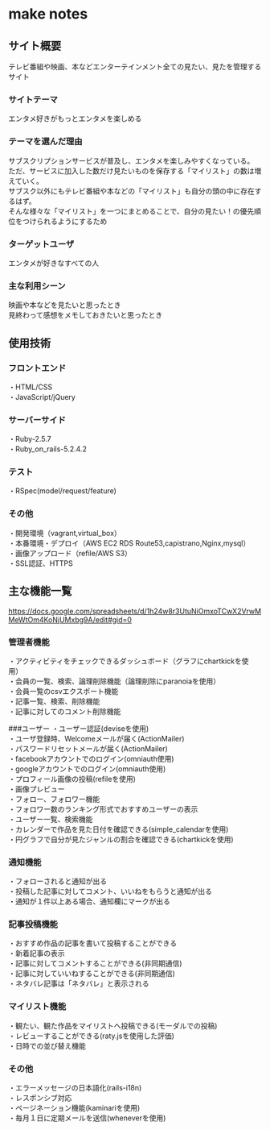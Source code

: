 # make notes

## サイト概要
テレビ番組や映画、本などエンターテインメント全ての見たい、見たを管理するサイト

### サイトテーマ
エンタメ好きがもっとエンタメを楽しめる

### テーマを選んだ理由
サブスクリプションサービスが普及し、エンタメを楽しみやすくなっている。  
ただ、サービスに加入した数だけ見たいものを保存する「マイリスト」の数は増えていく。  
サブスク以外にもテレビ番組や本などの「マイリスト」も自分の頭の中に存在するはず。  
そんな様々な「マイリスト」を一つにまとめることで、自分の見たい！の優先順位をつけられるようにするため  

### ターゲットユーザ
エンタメが好きなすべての人

### 主な利用シーン
映画や本などを見たいと思ったとき  
見終わって感想をメモしておきたいと思ったとき  

## 使用技術

### フロントエンド
・HTML/CSS  
・JavaScript/jQuery

### サーバーサイド
・Ruby-2.5.7  
・Ruby_on_rails-5.2.4.2

### テスト
・RSpec(model/request/feature)

### その他
・開発環境（vagrant,virtual_box）  
・本番環境・デプロイ（AWS EC2 RDS Route53,capistrano,Nginx,mysql）  
・画像アップロード（refile/AWS S3）  
・SSL認証、HTTPS

## 主な機能一覧
<https://docs.google.com/spreadsheets/d/1h24w8r3UtuNiOmxoTCwX2VrwMMeWtOm4KoNjUMxbg9A/edit#gid=0>

### 管理者機能
・アクティビティをチェックできるダッシュボード（グラフにchartkickを使用）  
・会員の一覧、検索、論理削除機能（論理削除にparanoiaを使用）  
・会員一覧のcsvエクスポート機能  
・記事一覧、検索、削除機能  
・記事に対してのコメント削除機能

###ユーザー
・ユーザー認証(deviseを使用)  
・ユーザ登録時、Welcomeメールが届く(ActionMailer)  
・パスワードリセットメールが届く(ActionMailer)  
・facebookアカウントでのログイン(omniauth使用)  
・googleアカウントでのログイン(omniauth使用)  
・プロフィール画像の投稿(refileを使用)  
・画像プレビュー  
・フォロー、フォロワー機能  
・フォロワー数のランキング形式でおすすめユーザーの表示  
・ユーザー一覧、検索機能  
・カレンダーで作品を見た日付を確認できる(simple_calendarを使用)  
・円グラフで自分が見たジャンルの割合を確認できる(chartkickを使用)

### 通知機能
・フォローされると通知が出る  
・投稿した記事に対してコメント、いいねをもらうと通知が出る  
・通知が１件以上ある場合、通知欄にマークが出る  

### 記事投稿機能
・おすすめ作品の記事を書いて投稿することができる  
・新着記事の表示  
・記事に対してコメントすることができる(非同期通信)  
・記事に対していいねすることができる(非同期通信)  
・ネタバレ記事は「ネタバレ」と表示される  

### マイリスト機能
・観たい、観た作品をマイリストへ投稿できる(モーダルでの投稿)  
・レビューすることができる(raty.jsを使用した評価)  
・日時での並び替え機能

### その他
・エラーメッセージの日本語化(rails-i18n)  
・レスポンシブ対応  
・ページネーション機能(kaminariを使用)  
・毎月１日に定期メールを送信(wheneverを使用)




